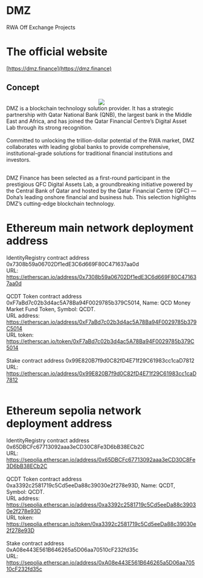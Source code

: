 # DMZ
RWA Off Exchange Projects

# The official website
[https://dmz.finance](https://dmz.finance)

## Concept
<div align="center"><img src="https://dmz.finance/img/kt.d1ba1331.png"></div>
DMZ is a blockchain technology solution provider. It has a strategic partnership with Qatar National Bank (QNB), the largest bank in the Middle East and Africa, and has joined the Qatar Financial Centre’s Digital Asset Lab through its strong recognition.<br><br>
Committed to unlocking the trillion-dollar potential of the RWA market, DMZ collaborates with leading global banks to provide comprehensive, institutional-grade solutions for traditional financial institutions and investors.<br><br>

DMZ Finance has been selected as a first-round participant in the prestigious QFC Digital Assets Lab, a groundbreaking initiative powered by the Central Bank of Qatar and hosted by the Qatar Financial Centre (QFC) — Doha’s leading onshore financial and business hub. This selection highlights DMZ’s cutting-edge blockchain technology.<br>

# Ethereum main network deployment address
IdentityRegistry contract address 0x7308b59a06702Df1edE3C6d669F80C471637aa0d <br>URL: https://etherscan.io/address/0x7308b59a06702Df1edE3C6d669F80C471637aa0d<br><br>
QCDT Token contract address 0xF7aBd7c02b3d4ac5A78Ba94F0029785b379C5014, Name: QCD Money Market Fund Token, Symbol: QCDT. <br>
URL address: https://etherscan.io/address/0xF7aBd7c02b3d4ac5A78Ba94F0029785b379C5014<br>
URL token: https://etherscan.io/token/0xF7aBd7c02b3d4ac5A78Ba94F0029785b379C5014<br><br>
Stake contract address 0x99E820B7f9d0C82fD4E71f29C61983cc1caD7812 <br>URL: https://etherscan.io/address/0x99E820B7f9d0C82fD4E71f29C61983cc1caD7812<br><br>

# Ethereum sepolia network deployment address
IdentityRegistry contract address 0x65DBCFc67713092aaa3eCD30C8Fe3D6bB38ECb2C <br>URL: https://sepolia.etherscan.io/address/0x65DBCFc67713092aaa3eCD30C8Fe3D6bB38ECb2C<br><br>
QCDT Token contract address 0xa3392c2581719c5Cd5eeDa88c39030e2f278e93D, Name: QCDT, Symbol: QCDT. <br>
URL address: https://sepolia.etherscan.io/address/0xa3392c2581719c5Cd5eeDa88c39030e2f278e93D<br>
URL token: https://sepolia.etherscan.io/token/0xa3392c2581719c5Cd5eeDa88c39030e2f278e93D<br><br>
Stake contract address 0xA08e443E561B646265a5D06aa70510cF232fd35c <br>URL: https://sepolia.etherscan.io/address/0xA08e443E561B646265a5D06aa70510cF232fd35c<br><br>
